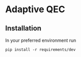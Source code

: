 # Adaptive QEC

## Installation

In your preferred environment run

```
pip install -r requirements/dev
```
